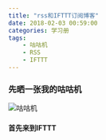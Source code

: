 ```yaml
---
title: "rss和IFTTT订阅博客"
date: 2018-02-03 00:59:00
categories: 学习册
tags:
	- 咕咕机
	- RSS
	- IFTTT
---
```


### 先晒一张我的咕咕机
![咕咕机](http://imgone.uyoung.co/hexo/gugu_20180404.jpg)

<!-- more -->

#### 首先来到IFTTT
> 

